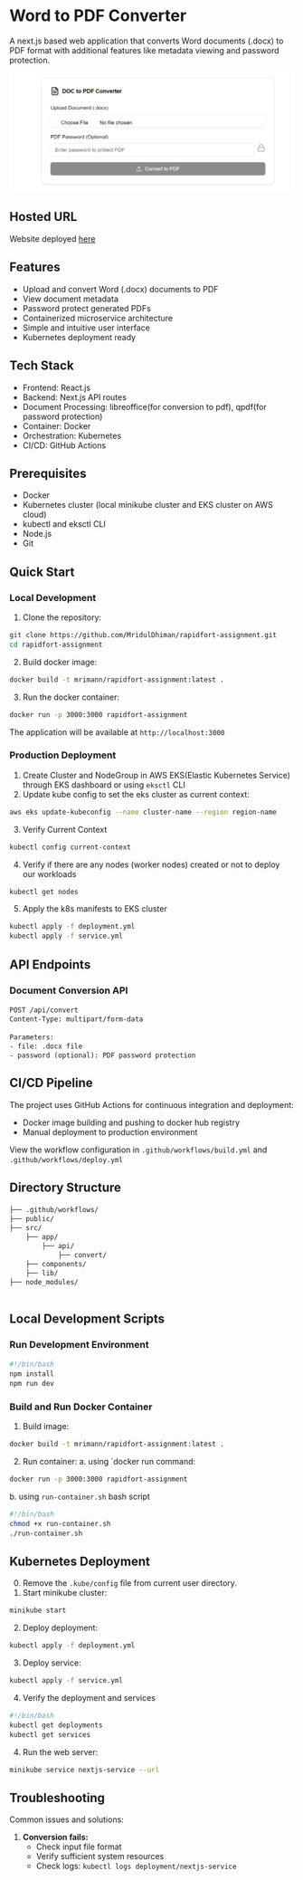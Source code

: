 # Word to PDF Converter

A next.js based web application that converts Word documents (.docx) to PDF format with additional features like metadata viewing and password protection.

![alt text](public/image.png)

## Hosted URL

Website deployed <a href="http://a18655e6135f949cd995b302b79aaee0-1115281969.ap-south-1.elb.amazonaws.com">here</a>

## Features

- Upload and convert Word (.docx) documents to PDF
- View document metadata
- Password protect generated PDFs
- Containerized microservice architecture
- Simple and intuitive user interface
- Kubernetes deployment ready

## Tech Stack

- Frontend: React.js
- Backend: Next.js API routes
- Document Processing: libreoffice(for conversion to pdf), qpdf(for password protection)
- Container: Docker
- Orchestration: Kubernetes
- CI/CD: GitHub Actions

## Prerequisites

- Docker
- Kubernetes cluster (local minikube cluster and EKS cluster on AWS cloud)
- kubectl and eksctl CLI
- Node.js 
- Git

## Quick Start

### Local Development

1. Clone the repository:
```bash
git clone https://github.com/MridulDhiman/rapidfort-assignment.git
cd rapidfort-assignment
```

2. Build docker image:
```bash
docker build -t mrimann/rapidfort-assignment:latest . 
```
3. Run the docker container: 
```bash
docker run -p 3000:3000 rapidfort-assignment
```

The application will be available at `http://localhost:3000`

### Production Deployment
1. Create Cluster and NodeGroup in AWS EKS(Elastic Kubernetes Service) through EKS dashboard or using `eksctl` CLI
2. Update kube config to set the eks cluster as current context:
```bash
aws eks update-kubeconfig --name cluster-name --region region-name
```

3. Verify Current Context
```bash
kubectl config current-context
```

4. Verify if there are any nodes (worker nodes) created or not to deploy our workloads
```bash
kubectl get nodes
```

5. Apply the k8s manifests to EKS cluster
```bash
kubectl apply -f deployment.yml
kubectl apply -f service.yml
```


## API Endpoints

### Document Conversion API

```
POST /api/convert
Content-Type: multipart/form-data

Parameters:
- file: .docx file
- password (optional): PDF password protection
```

## CI/CD Pipeline

The project uses GitHub Actions for continuous integration and deployment:

- Docker image building and pushing to docker hub registry
- Manual deployment to production environment

View the workflow configuration in `.github/workflows/build.yml` and `.github/workflows/deploy.yml`

## Directory Structure

```
├── .github/workflows/         
├── public/          
├── src/    
    ├── app/
        ├── api/
            ├── convert/
    ├── components/
    ├── lib/     
├── node_modules/           
          
```

## Local Development Scripts

### Run Development Environment

```bash
#!/bin/bash
npm install
npm run dev
```

### Build and Run Docker Container

1. Build image: 
```bash
docker build -t mrimann/rapidfort-assignment:latest .
```
2. Run container: 
a. using `docker run command: 
```bash
docker run -p 3000:3000 rapidfort-assignment 
```
b. using `run-container.sh` bash script
```bash
#!/bin/bash
chmod +x run-container.sh
./run-container.sh
```

## Kubernetes Deployment

0. Remove the `.kube/config` file from current user directory.
1. Start minikube cluster:
```bash
minikube start
```

2. Deploy deployment:
```bash
kubectl apply -f deployment.yml
```

3. Deploy service:
```bash
kubectl apply -f service.yml
```

4. Verify the deployment and services
```bash
#!/bin/bash
kubectl get deployments
kubectl get services
```

4. Run the web server:
```bash
minikube service nextjs-service --url
```


## Troubleshooting

Common issues and solutions:

1. **Conversion fails:**
   - Check input file format
   - Verify sufficient system resources
   - Check logs: `kubectl logs deployment/nextjs-service`


